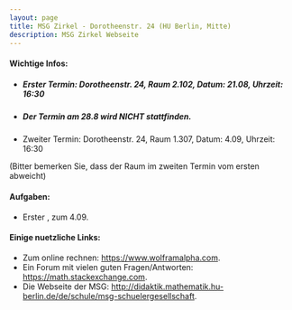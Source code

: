 ```yaml
---
layout: page
title: MSG Zirkel - Dorotheenstr. 24 (HU Berlin, Mitte)
description: MSG Zirkel Webseite 
---
```



#### Wichtige Infos: 

 - ##### Erster Termin: Dorotheenstr. 24, Raum 2.102, Datum: 21.08, Uhrzeit: 16:30 

 - ##### Der Termin am 28.8 wird NICHT stattfinden. 

 - Zweiter Termin: Dorotheenstr. 24, Raum 1.307, Datum: 4.09, Uhrzeit: 16:30 

(Bitter bemerken Sie, dass der Raum im zweiten Termin vom ersten abweicht) 

#### Aufgaben:

 - Erster <Zettel href="aufgaben/Aufgabe_1.pdf">, zum 4.09. 

#### Einige nuetzliche Links:

 - Zum online rechnen: <https://www.wolframalpha.com>.
 - Ein Forum mit vielen guten Fragen/Antworten: <https://math.stackexchange.com>.
 - Die Webseite der MSG:
   <http://didaktik.mathematik.hu-berlin.de/de/schule/msg-schuelergesellschaft>.

<!-- Note: this is how to write a comment in HTML. Everything in here won't show up on your webpage.-->

<!--
To increase the size of the title, use fewer # in front of the paper title.
To decrease the size of the title, use more #. 
To remove the italics, remove the * before and after the description
To remove the underline from the title, remove the <u> tags (<u> and </u>)
-->
